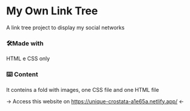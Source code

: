 # My Own Link Tree

A link tree project to display my social networks

### 🛠️Made with
HTML e CSS only

### ⌨️ Content
It conteins a fold with images, one CSS file and one HTML file

-> Access this website on https://unique-crostata-a1e65a.netlify.app/ <-
